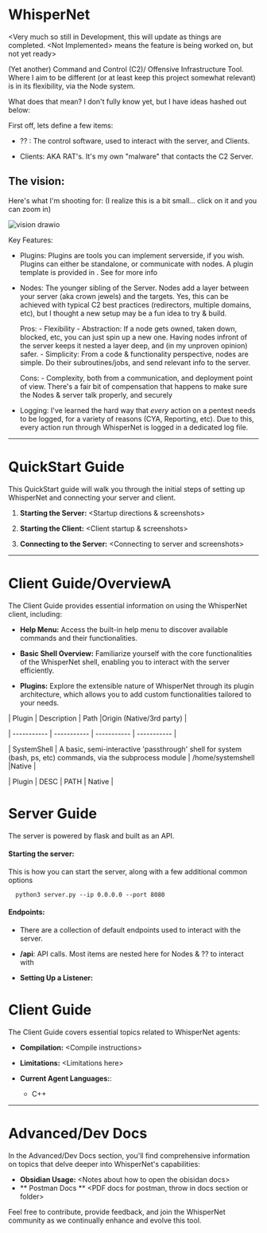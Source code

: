 # WhisperNet

  

  

\<Very  much  so  still  in  Development,  this  will  update  as  things  are  completed. \<Not Implemented> means the feature is being worked on, but not yet ready>

  

  

(Yet another) Command and Control (C2)/ Offensive Infrastructure Tool. Where I aim to be different (or at least keep this project somewhat relevant) is in its flexibility, via the Node system. 

  

What does that mean? I don't fully know yet, but I have ideas hashed out below:

  

First off, lets define a few items:

- ?? : The control software, used to interact with the server, and Clients.

- Clients: AKA RAT's. It's my own "malware" that contacts the C2 Server.

  



  
## The vision:
Here's what I'm shooting for: (I realize this is a bit small... click on it and you can zoom in)

![vision drawio](https://github.com/ryanq47/WhisperNet/assets/91687869/6f7c4188-eb8e-416b-92d1-12d9d5530842)


Key Features:

 - Plugins:
     Plugins are tools you can implement serverside, if you wish. Plugins can either be standalone, or communicate with nodes. A plugin template is provided in <path>. See <anchor to plugin guide> for more info


 - Nodes:
     The younger sibling of the Server. Nodes add a layer between your server (aka crown jewels) and the targets. Yes, this can be achieved with typical C2 best practices (redirectors, multiple domains, etc), but I thought a new setup may be a fun idea to try & build. 

	 Pros:
	   - Flexibility
	   - Abstraction: If a node gets owned, taken down, blocked, etc, you can just spin up a new one. Having nodes infront of the server keeps it nested a layer deep, and (in my unproven opinion) safer. 
	   - Simplicity: From a code & functionality perspective, nodes are simple. Do their subroutines/jobs, and send relevant info to the server. 

	 Cons:
	   - Complexity, both from a communication, and deployment point of view. There's a fair bit of compensation that happens to make sure the Nodes & server talk properly, and securely


 - Logging:
	I've learned the hard way that *every* action on a pentest needs to be logged, for a variety of reasons (CYA, Reporting, etc). Due to this, every action run through WhisperNet is logged in a dedicated log file. <Not Implemented>

  

  

----------

  

  

# QuickStart Guide

  

  

This QuickStart guide will walk you through the initial steps of setting up WhisperNet and connecting your server and client.

  

  

1.  **Starting the Server:**  <Startup  directions  &  screenshots>

  

2.  **Starting the Client:**  <Client  startup  &  screenshots>

  

3.  **Connecting to the Server:** \<Connecting  to  server  and  screenshots>

  

  

----------

  

  

# Client Guide/OverviewA

  

  

The Client Guide provides essential information on using the WhisperNet client, including:

  

  

-  **Help Menu:** Access the built-in help menu to discover available commands and their functionalities.

  

-  **Basic Shell Overview:** Familiarize yourself with the core functionalities of the WhisperNet shell, enabling you to interact with the server efficiently.

  

-  **Plugins:** Explore the extensible nature of WhisperNet through its plugin architecture, which allows you to add custom functionalities tailored to your needs.

  

  

| Plugin | Description | Path |Origin (Native/3rd party) |

  

| ----------- | ----------- | ----------- | ----------- |

  

| SystemShell | A basic, semi-interactive 'passthrough' shell for system (bash, ps, etc) commands, via the subprocess module | /home/systemshell |Native |

  

| Plugin | DESC | PATH | Native |

  

  

# Server Guide

  
The server is powered by flask and built as an API. 


 
  #### Starting the server:
  This is how you can start the server, along with a few additional common options 
	  
	  python3 server.py --ip 0.0.0.0 --port 8080 


  #### Endpoints: 
  - There are a collection of default endpoints used to interact with the server.

  - **/api**: API calls. Most items are nested here for Nodes & ?? to interact with


  

-  **Setting Up a Listener:** 

  

  

# Client Guide

  

  

The Client Guide covers essential topics related to WhisperNet agents:

  

  

-  **Compilation:** \<Compile  instructions>

  

-  **Limitations:** \<Limitations  here>

  

-  **Current Agent Languages:**:
	- C++ <In Progress>

  

  

  

----------

  

  

# Advanced/Dev Docs

  

  

In the Advanced/Dev Docs section, you'll find comprehensive information on topics that delve deeper into WhisperNet's capabilities:

  

  

-  **Obsidian Usage:** \<Notes  about  how  to  open  the  obisidan  docs>
-  ** Postman Docs ** \<PDF docs for postman, throw in docs section or folder>

  

  

Feel free to contribute, provide feedback, and join the WhisperNet community as we continually enhance and evolve this tool.
